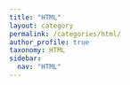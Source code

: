 ```yaml
---
title: "HTML"
layout: category
permalink: /categories/html/
author_profile: true
taxonomy: HTML
sidebar:
  nav: "HTML"
---
```

